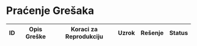 # Praćenje Grešaka

| ID | Opis Greške | Koraci za Reprodukciju | Uzrok | Rešenje | Status |
|----|-------------|------------------------|-------|---------|--------|
